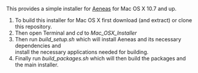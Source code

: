This provides a simple installer for [Aeneas](https://github.com/readbeyond/aeneas) for Mac OS X 10.7 and up.  

1. To build this installer for Mac OS X first download (and extract) or clone this repository.  
2. Then open Terminal and _cd_ to _Mac\_OSX\_Installer_
3. Then run *build\_setup.sh* which will install Aeneas and its necessary dependencies and  
install the necessary applications needed for building.
4. Finally run *build\_packages.sh* which will then build the packages and the main installer.  
